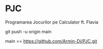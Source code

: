 # PJC
Programarea Jocurilor pe Calculator ft. Flavia


git push -u origin main 

main == https://github.com/Armin-Dj/PJC.git
